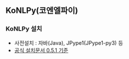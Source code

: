 ## KoNLPy(코엔엘파이)  
### KoNLPy 설치
- 사전설치 : 자바(Java), JPype1(JPype1-py3) 등
- [공식 설치문서 0.5.1 기준](http://konlpy-ko.readthedocs.io/ko/v0.5.1/install/)
